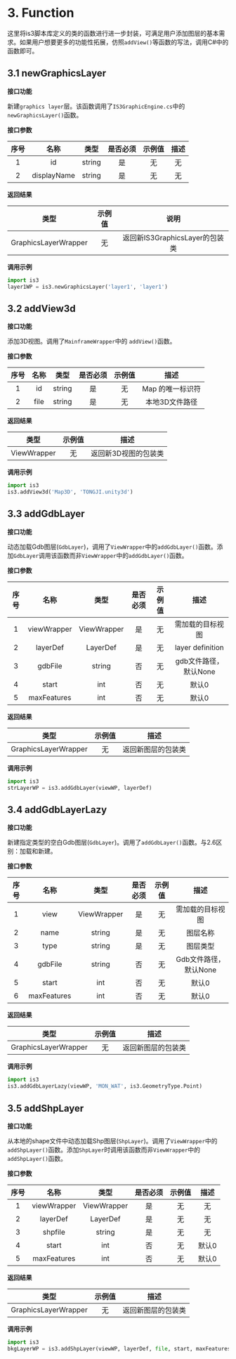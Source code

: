 # 3.  Function
这里将is3脚本库定义的类的函数进行进一步封装，可满足用户添加图层的基本需求。如果用户想要更多的功能性拓展，仿照`addView()`等函数的写法，调用C#中的函数即可。

## 3.1 newGraphicsLayer

**接口功能**

新建`graphics layer`层。该函数调用了`IS3GraphicEngine.cs`中的 `newGraphicsLayer()`函数。

**接口参数**

| 序号 |    名称     |  类型  | 是否必须 | 示例值 | 描述 |
| :--: | :---------: | :----: | :------: | :----: | :--: |
|  1   |     id      | string |    是    |   无   |  无  |
|  2   | displayName | string |    是    |   无   |  无  |

**返回结果**

|         类型         | 示例值 |              说明              |
| :------------------: | :----: | :----------------------------: |
| GraphicsLayerWrapper |   无   | 返回新IS3GraphicsLayer的包装类 |

**调用示例**

```python
import is3
layer1WP = is3.newGraphicsLayer('layer1', 'layer1')
```

## 3.2 addView3d

**接口功能**

添加3D视图。调用了`MainframeWrapper`中的 `addView()`函数。

**接口参数**

| 序号 | 名称 |  类型  | 是否必须 | 示例值 |       描述       |
| :--: | :--: | :----: | :------: | :----: | :--------------: |
|  1   |  id  | string |    是    |   无   | Map 的唯一标识符 |
|  2   | file | string |    是    |   无   |  本地3D文件路径  |

**返回结果**

|    类型     | 示例值 |         描述         |
| :---------: | :----: | :------------------: |
| ViewWrapper |   无   | 返回新3D视图的包装类 |

**调用示例**

```python
import is3
is3.addView3d('Map3D', 'TONGJI.unity3d')
```

## 3.3 addGdbLayer

**接口功能**

动态加载Gdb图层(`GdbLayer`)，调用了`ViewWrapper`中的`addGdbLayer()`函数。添加`GdbLayer`调用该函数而非`ViewWrapper`中的`addGdbLayer()`函数。

**接口参数**

| 序号 |    名称     |    类型     | 是否必须 | 示例值 |         描述          |
| :--: | :---------: | :---------: | :------: | :----: | :-------------------: |
|  1   | viewWrapper | ViewWrapper |    是    |   无   |   需加载的目标视图    |
|  2   |  layerDef   |  LayerDef   |    是    |   无   |   layer  definition   |
|  3   |   gdbFile   |   string    |    否    |   无   | gdb文件路径，默认None |
|  4   |    start    |     int     |    否    |   无   |         默认0         |
|  5   | maxFeatures |     int     |    否    |   无   |         默认0         |

**返回结果**

|         类型         | 示例值 |        描述        |
| :------------------: | :----: | :----------------: |
| GraphicsLayerWrapper |   无   | 返回新图层的包装类 |

**调用示例**

```python
import is3
strLayerWP = is3.addGdbLayer(viewWP, layerDef)
```

## 3.4 addGdbLayerLazy

**接口功能**

新建指定类型的空白Gdb图层(`GdbLayer`)。调用了`addGdbLayer()`函数。与2.6区别：加载和新建。

**接口参数**

| 序号 |    名称     |    类型     | 是否必须 | 示例值 |         描述          |
| :--: | :---------: | :---------: | :------: | :----: | :-------------------: |
|  1   |    view     | ViewWrapper |    是    |   无   |   需加载的目标视图    |
|  2   |    name     |   string    |    是    |   无   |       图层名称        |
|  3   |    type     |   string    |    是    |   无   |       图层类型        |
|  4   |   gdbFile   |   string    |    否    |   无   | Gdb文件路径，默认None |
|  5   |    start    |     int     |    否    |   无   |         默认0         |
|  6   | maxFeatures |     int     |    否    |   无   |         默认0         |

**返回结果**

|         类型         | 示例值 |        描述        |
| :------------------: | :----: | :----------------: |
| GraphicsLayerWrapper |   无   | 返回新图层的包装类 |

**调用示例**

```python
import is3
is3.addGdbLayerLazy(viewWP, 'MON_WAT', is3.GeometryType.Point)
```

## 3.5 addShpLayer

**接口功能**

从本地的shape文件中动态加载Shp图层(`ShpLayer`)。调用了`ViewWrapper`中的 `addShpLayer()`函数。添加`ShpLayer`时调用该函数而非`ViewWrapper`中的`addShpLayer()`函数。

**接口参数**

| 序号 |    名称     |    类型     | 是否必须 | 示例值 | 描述  |
| :--: | :---------: | :---------: | :------: | :----: | :---: |
|  1   | viewWrapper | ViewWrapper |    是    |   无   |  无   |
|  2   |  layerDef   |  LayerDef   |    是    |   无   |  无   |
|  3   |   shpfile   |   string    |    是    |   无   |  无   |
|  4   |    start    |     int     |    否    |   无   | 默认0 |
|  5   | maxFeatures |     int     |    否    |   无   | 默认0 |

**返回结果**

|         类型         | 示例值 |        描述        |
| :------------------: | :----: | :----------------: |
| GraphicsLayerWrapper |   无   | 返回新图层的包装类 |

**调用示例**

```python
import is3
bkgLayerWP = is3.addShpLayer(viewWP, layerDef, file, start, maxFeatures)
```